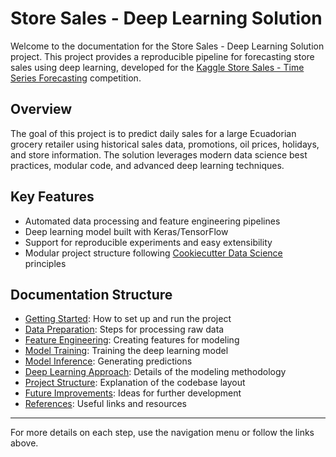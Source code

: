 # Store Sales - Deep Learning Solution

Welcome to the documentation for the Store Sales - Deep Learning Solution project. This project provides a reproducible pipeline for forecasting store sales using deep learning, developed for the [Kaggle Store Sales - Time Series Forecasting](https://www.kaggle.com/competitions/store-sales-time-series-forecasting/overview) competition.

## Overview

The goal of this project is to predict daily sales for a large Ecuadorian grocery retailer using historical sales data, promotions, oil prices, holidays, and store information. The solution leverages modern data science best practices, modular code, and advanced deep learning techniques.

## Key Features

- Automated data processing and feature engineering pipelines
- Deep learning model built with Keras/TensorFlow
- Support for reproducible experiments and easy extensibility
- Modular project structure following [Cookiecutter Data Science](https://drivendata.github.io/cookiecutter-data-science/) principles

## Documentation Structure

- [Getting Started](getting_started.md): How to set up and run the project
- [Data Preparation](data_preparation.md): Steps for processing raw data
- [Feature Engineering](feature_engineering.md): Creating features for modeling
- [Model Training](model_training.md): Training the deep learning model
- [Model Inference](model_inference.md): Generating predictions
- [Deep Learning Approach](deep_learning.md): Details of the modeling methodology
- [Project Structure](project_structure.md): Explanation of the codebase layout
- [Future Improvements](future_improvements.md): Ideas for further development
- [References](references.md): Useful links and resources

---

For more details on each step, use the navigation menu or follow the links above.